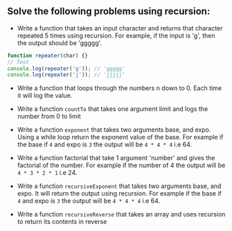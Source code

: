 ## Solve the following problems using recursion:

- Write a function that takes an input character and returns that character repeated 5 times using recursion. For example, if the input is 'g', then the output should be 'ggggg'.

```js
function repeater(char) {}
// Test
console.log(repeater('g')); // 'ggggg'
console.log(repeater('j')); // 'jjjjj'
```

- Write a function that loops through the numbers n down to 0. Each time it will log the value.

- Write a function `countTo` that takes one argument limit and logs the number from 0 to limit

- Write a function `exponent` that takes two arguments base, and expo. Using a while loop return the exponent value of the base. For example if the base if `4` and expo is `3` the output will be `4 * 4 * 4` i.e 64.

- Write a function factorial that take 1 argument 'number' and gives the factorial of the number. For example if the number of 4 the output will be `4 * 3 * 2 * 1` i.e 24.

- Write a function `recursiveExponent` that takes two arguments base, and expo. It will return the output using recursion. For example if the base if `4` and expo is `3` the output will be `4 * 4 * 4` i.e 64.

- Write a function `recursiveReverse` that takes an array and uses recursion to return its contents in reverse
